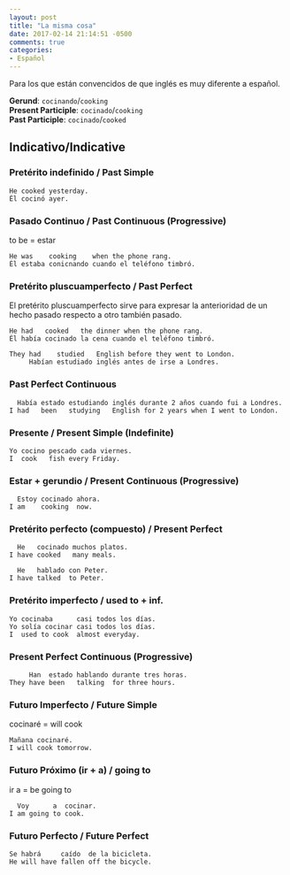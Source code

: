 ```yaml
---
layout: post
title: "La misma cosa"
date: 2017-02-14 21:14:51 -0500
comments: true
categories: 
- Español
---
```


Para los que están convencidos de que inglés es muy diferente a español.

**Gerund**: `cocinando`/`cooking` <br>
**Present Participle**: `cocinado`/`cooking` <br>
**Past Participle**: `cocinado`/`cooked` <br>

## Indicativo/Indicative

### Pretérito indefinido / Past Simple

```
He cooked yesterday.
Él cocinó ayer.
```

### Pasado Continuo / Past Continuous (Progressive)

to be = estar

```
He was    cooking    when the phone rang.
Él estaba conicnando cuando el teléfono timbró.
```

### Pretérito pluscuamperfecto / Past Perfect

El pretérito pluscuamperfecto sirve para expresar la anterioridad de un hecho pasado respecto a otro también pasado.

```
He had   cooked   the dinner when the phone rang.
Él había cocinado la cena cuando el teléfono timbró.

They had    studied   English before they went to London.
     Habían estudiado inglés antes de irse a Londres.
```

### Past Perfect Continuous

```
  Había estado estudiando inglés durante 2 años cuando fui a Londres.
I had   been   studying   English for 2 years when I went to London.
```

### Presente / Present Simple (Indefinite)

```
Yo cocino pescado cada viernes.
I  cook   fish every Friday.
```

### Estar + gerundio / Present Continuous (Progressive)

```
  Estoy cocinado ahora.
I am    cooking  now.
```

### Pretérito perfecto (compuesto) / Present Perfect

```
  He   cocinado muchos platos. 
I have cooked   many meals.

  He   hablado con Peter.
I have talked  to Peter.
```

### Pretérito imperfecto / used to + inf.

```
Yo cocinaba      casi todos los días.
Yo solía cocinar casi todos los días.
I  used to cook  almost everyday.
```

### Present Perfect Continuous (Progressive)

```
     Han  estado hablando durante tres horas.
They have been   talking  for three hours.
```

### Futuro Imperfecto / Future Simple

cocinaré = will cook

```
Mañana cocinaré.
I will cook tomorrow.
```

### Futuro Próximo (ir + a) / going to

ir a = be going to

```
  Voy      a  cocinar.
I am going to cook.
```

### Futuro Perfecto / Future Perfect

```
Se habrá     caído  de la bicicleta.
He will have fallen off the bicycle.
```